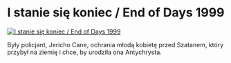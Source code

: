 I stanie się koniec / End of Days 1999 
=============
[![I stanie się koniec / End of Days 1999 ](http://vidos.pl/images/player.gif)](http://vidos.pl/i-stanie-sie-koniec-end-of-days-1999)

 Były policjant, Jericho Cane, ochrania młodą kobietę przed Szatanem, który przybył na ziemię i chce, by urodziła ona Antychrysta.
